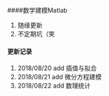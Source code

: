 ####数学建模Matlab

1. 随缘更新
2. 不定期坑（笑



#### 更新记录

1. 2018/08/20  add 插值与拟合
2. 2018/08/21  add 微分方程建模
3. 2018/08/22  add 数理统计